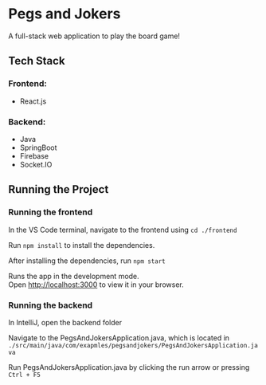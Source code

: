 # Pegs and Jokers
A full-stack web application to play the board game!

## Tech Stack
### Frontend:

- React.js

### Backend:

- Java
- SpringBoot
- Firebase
- Socket.IO

## Running the Project

### Running the frontend

In the VS Code terminal, navigate to the frontend using `cd ./frontend`

Run `npm install` to install the dependencies.

After installing the dependencies, run `npm start`

Runs the app in the development mode.\
Open [http://localhost:3000](http://localhost:3000) to view it in your browser.

### Running the backend

In IntelliJ, open the backend folder

Navigate to the PegsAndJokersApplication.java, which is located in `./src/main/java/com/exapmles/pegsandjokers/PegsAndJokersApplication.java`

Run PegsAndJokersApplication.java by clicking the run arrow or pressing `Ctrl + F5`

